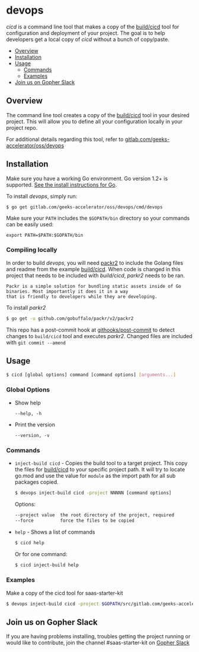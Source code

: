 

devops 
=== 

_cicd_ is a command line tool that makes a copy of the 
[build/cicd](https://gitlab.com/geeks-accelerator/oss/devops/tree/master/build/cicd) tool for configuration and 
deployment of your project. The goal is to help developers get a local copy of _cicd_ without a bunch of copy/paste. 


<!-- toc -->

- [Overview](#overview)
- [Installation](#installation)
- [Usage](#usage)
    * [Commands](#commands)
    * [Examples](#examples)
- [Join us on Gopher Slack](#join-us-on-gopher-slack)

<!-- tocstop -->



## Overview

The command line tool creates a copy of the 
[build/cicd](https://gitlab.com/geeks-accelerator/oss/devops/tree/master/build/cicd) tool in your desired project. This 
will allow you to define all your configuration locally in your project repo. 
 
For additional details regarding this tool, refer to 
[gitlab.com/geeks-accelerator/oss/devops](https://gitlab.com/geeks-accelerator/oss/devops)



## Installation

Make sure you have a working Go environment.  Go version 1.2+ is supported.  [See
the install instructions for Go](http://golang.org/doc/install.html).


To install _devops_, simply run:
```
$ go get gitlab.com/geeks-accelerator/oss/devops/cmd/devops
```

Make sure your `PATH` includes the `$GOPATH/bin` directory so your commands can
be easily used:
```
export PATH=$PATH:$GOPATH/bin
```



### Compiling locally 

In order to build _devops_, you will need [packr2](https://github.com/gobuffalo/packr/blob/master/v2) to include the 
Golang files and readme from the example [build/cicd](https://gitlab.com/geeks-accelerator/oss/devops/tree/master/build/cicd). 
When code is changed in this project that needs to be included with _build/cicd_, _parkr2_ needs to be ran. 

    Packr is a simple solution for bundling static assets inside of Go binaries. Most importantly it does it in a way 
    that is friendly to developers while they are developing.

To install _parkr2_ 
```bash
$ go get -u github.com/gobuffalo/packr/v2/packr2
```

This repo has a post-commit hook at [githooks/post-commit](https://gitlab.com/geeks-accelerator/oss/devops/blob/master/githooks/post-commit) 
to detect changes to `build/cicd` tool and executes _parkr2_. Changed files are included with `git commit --amend`



## Usage 

```bash
$ cicd [global options] command [command options] [arguments...]
```

### Global Options 


* Show help 

    `--help, -h`  

* Print the version 

   `--version, -v`  

### Commands

* `inject-build cicd` - Copies the build tool to a target project. This copy the files for [build/cicd](https://gitlab.com/geeks-accelerator/oss/devops/tree/master/build/cicd) 
to your specific project path. It will try to locate go.mod and use the value for `module` as the import path for all 
sub packages copied. 
   
    ```bash
    $ devops inject-build cicd -project NNNNN [command options]
    ``` 
    
    Options: 
    ```bash
    --project value  the root directory of the project, required
    --force          force the files to be copied
    ``` 
    
* `help` - Shows a list of commands
       
    ```bash
    $ cicd help
    ```
        
    Or for one command:    
    ```bash
    $ cicd inject-build help
    ```


### Examples

Make a copy of the cicd tool for saas-starter-kit 
```bash
$ devops inject-build cicd -project $GOPATH/src/gitlab.com/geeks-accelerator/oss/saas-starter-kit
```


## Join us on Gopher Slack

If you are having problems installing, troubles getting the project running or would like to contribute, join the 
channel #saas-starter-kit on [Gopher Slack](http://invite.slack.golangbridge.org/) 

